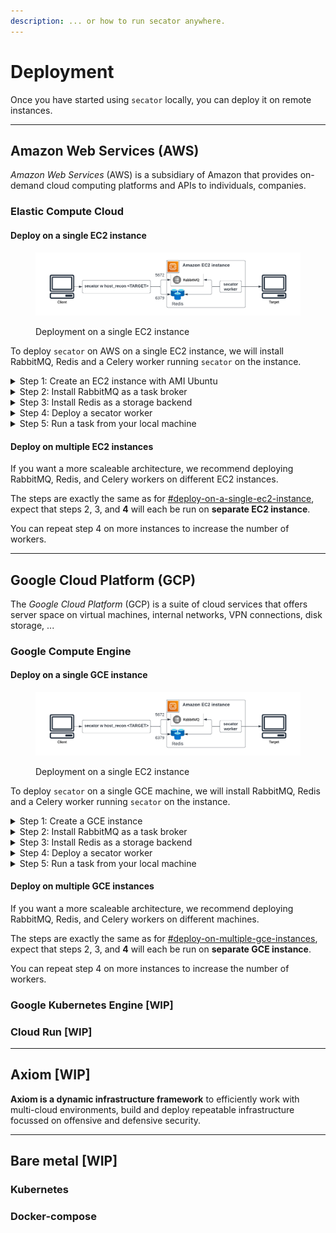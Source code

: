 ```yaml
---
description: ... or how to run secator anywhere.
---
```


# Deployment

Once you have started using `secator` locally, you can deploy it on remote instances.

***

## Amazon Web Services (AWS)

_Amazon Web Services_ (AWS) is a subsidiary of Amazon that provides on-demand cloud computing platforms and APIs to individuals, companies.

### Elastic Compute Cloud

#### Deploy on a single EC2 instance

<figure><img src="../.gitbook/assets/secator-ec2-single.png" alt=""><figcaption><p>Deployment on a single EC2 instance</p></figcaption></figure>

To deploy `secator` on AWS on a single EC2 instance, we will install RabbitMQ, Redis and a Celery worker running `secator` on the instance.

<details>

<summary>Step 1: Create an EC2 instance with AMI Ubuntu</summary>

* Go to the AWS Management Console
* Create an EC2 instance using the Ubuntu AMI
* Configure **Security Groups:**
  * Allow port 6379 (Redis)
  * Allow port 5672 (RabitMQ)
* SSH to your created instance

</details>

<details>

<summary>Step 2: Install RabbitMQ as a task broker</summary>

Celery needs a task broker to send tasks to remote workers.

```bash
sudo apt-get install curl gnupg apt-transport-https -y
curl -1sLf "https://keys.openpgp.org/vks/v1/by-fingerprint/0A9AF2115F4687BD29803A206B73A36E6026DFCA" | sudo gpg --dearmor | sudo tee /usr/share/keyrings/com.rabbitmq.team.gpg > /dev/null
curl -1sLf "https://keyserver.ubuntu.com/pks/lookup?op=get&search=0xf77f1eda57ebb1cc" | sudo gpg --dearmor | sudo tee /usr/share/keyrings/net.launchpad.ppa.rabbitmq.erlang.gpg > /dev/null
curl -1sLf "https://packagecloud.io/rabbitmq/rabbitmq-server/gpgkey" | sudo gpg --dearmor | sudo tee /usr/share/keyrings/io.packagecloud.rabbitmq.gpg > /dev/null
sudo apt-get update -y
sudo apt-get install -y erlang-base \
    erlang-asn1 erlang-crypto erlang-eldap erlang-ftp erlang-inets \
    erlang-mnesia erlang-os-mon erlang-parsetools erlang-public-key \
    erlang-runtime-tools erlang-snmp erlang-ssl \
    erlang-syntax-tools erlang-tftp erlang-tools erlang-xmerl
sudo apt-get install rabbitmq-server -y --fix-missing
sudo rabbitmq-plugins enable rabbitmq_management
sudo rabbitmqctl add_user secator <RABBITMQ_PASSWORD>
sudo rabbitmqctl set_user_tags secator administrator
sudo rabbitmqctl set_permissions -p / secator ".*" ".*" ".*"
```

**Make sure your replace the \<RABBITMQ\_PASSWORD> by a strong password that you generate.**

</details>

<details>

<summary>Step 3: Install Redis as a storage backend</summary>

Celery needs a storage backend to store results. `secator` uses the storage backend to print results in real-time.

```bash
sudo apt install redis-server
sudo vi /etc/redis/redis.conf
# set requirepass to <REDIS_PASSWORD>
# comment the "bind 127.0.0.1 ::1" line
# change "protected-mode" to "no"

sudo /etc/init.d/redis-server restart
```

**Make sure your replace the \<REDIS\_PASSWORD> by a strong password that you generate.**

</details>

<details>

<summary>Step 4: Deploy a secator worker</summary>

First, setup `secator`using the all-in-one bash setup script:

```
wget -O - https://raw.githubusercontent.com/freelabz/secator/main/scripts/install.sh | sh
```

Then, set the RabbitMQ and Redis connection details in `secator`'s config:

```bash
secator config set celery.broker_url amqp://secator:<RABBITMQ_PASSWORD>@localhost:5672/
secator config set celery.result_backend redis://default:<REDIS_PASSWORD>@localhost:6379/0
```

Finally, run a `secator worker`:

```
nohup secator worker > worker.log 2>&1 &  # start in background and save logs
```

</details>

<details>

<summary>Step 5: Run a task from your local machine</summary>

Let's configure the worker with RabbitMQ and Redis connection details:

```bash
secator config set celery.broker_url amqp://secator:<RABBITMQ_PASSWORD>@<EC2_PUBLIC_IP>:5672/
secator config set celery.result_backend redis://default:<REDIS_PASSWORD>@<EC2_PUBLIC_IP>:6379/0
```

Run a test task:

```
secator x httpx wikipedia.org
```

You should get an output like the following:

```bash
                         __            
   ________  _________ _/ /_____  _____
  / ___/ _ \/ ___/ __ `/ __/ __ \/ ___/
 (__  /  __/ /__/ /_/ / /_/ /_/ / /    
/____/\___/\___/\__,_/\__/\____/_/     v0.0.1

                    freelabz.com

Celery worker is alive !
╭──────── Task httpx ─────────╮
│ 📜 Description: DotMap()    │
│ 👷 Workspace: default       │
│ 🍐 Targets:                 │
│    • wikipedia.org          │
│ 📌 Options:                 │
│    • follow_redirect: False │
│    • threads: 50            │
│    • debug_resp: False      │
╰─────────────────────────────╯
[10:20:54] 🎉 Task httpx sent to Celery worker...                                                                                                                                        _base.py:614
🏆 Live results:
🔗 https://wikipedia.org [301] [301 Moved Permanently] [mw1415.eqiad.wmnet] [HSTS] [text/html] [234]
```

</details>

#### Deploy on multiple EC2 instances

If you want a more scaleable architecture, we recommend deploying RabbitMQ, Redis, and Celery workers on different EC2 instances.

The steps are exactly the same as for [#deploy-on-a-single-ec2-instance](deployment.md#deploy-on-a-single-ec2-instance "mention"), expect that steps 2, 3, and **4** will each be run on **separate EC2 instance**.&#x20;

You can repeat step 4 on more instances to increase the number of workers.

***

## Google Cloud Platform (GCP)

The _Google Cloud Platform_ (GCP) is a suite of cloud services that offers server space on virtual machines, internal networks, VPN connections, disk storage, ...

### Google Compute Engine

#### Deploy on a single GCE instance

<figure><img src="../.gitbook/assets/secator-ec2-single.png" alt=""><figcaption><p>Deployment on a single EC2 instance</p></figcaption></figure>

To deploy `secator` on a single GCE machine, we will install RabbitMQ, Redis and a Celery worker running `secator` on the instance.

<details>

<summary>Step 1: Create a GCE instance</summary>

* Go to the Google Cloud Console
* Create a GCE instance using the Debian image
* Create firewall rules in **Network** > **Firewall:**
  * Allow port 6379 (Redis)
  * Allow port 5672 (RabbitMQ)
* SSH to your created instance

</details>

<details>

<summary>Step 2: Install RabbitMQ as a task broker</summary>

Celery needs a task broker to send tasks to remote workers.

```bash
sudo apt-get install curl gnupg apt-transport-https -y
curl -1sLf "https://keys.openpgp.org/vks/v1/by-fingerprint/0A9AF2115F4687BD29803A206B73A36E6026DFCA" | sudo gpg --dearmor | sudo tee /usr/share/keyrings/com.rabbitmq.team.gpg > /dev/null
curl -1sLf "https://keyserver.ubuntu.com/pks/lookup?op=get&search=0xf77f1eda57ebb1cc" | sudo gpg --dearmor | sudo tee /usr/share/keyrings/net.launchpad.ppa.rabbitmq.erlang.gpg > /dev/null
curl -1sLf "https://packagecloud.io/rabbitmq/rabbitmq-server/gpgkey" | sudo gpg --dearmor | sudo tee /usr/share/keyrings/io.packagecloud.rabbitmq.gpg > /dev/null
sudo apt-get update -y
sudo apt-get install -y erlang-base \
    erlang-asn1 erlang-crypto erlang-eldap erlang-ftp erlang-inets \
    erlang-mnesia erlang-os-mon erlang-parsetools erlang-public-key \
    erlang-runtime-tools erlang-snmp erlang-ssl \
    erlang-syntax-tools erlang-tftp erlang-tools erlang-xmerl
sudo apt-get install rabbitmq-server -y --fix-missing
sudo rabbitmq-plugins enable rabbitmq_management
sudo rabbitmqctl add_user secator <RABBITMQ_PASSWORD>
sudo rabbitmqctl set_user_tags secator administrator
sudo rabbitmqctl set_permissions -p / secator ".*" ".*" ".*"
```

**Make sure your replace the \<RABBITMQ\_PASSWORD> by a strong password that you generate.**

</details>

<details>

<summary>Step 3: Install Redis as a storage backend</summary>

Celery needs a storage backend to store results. `secator` uses the storage backend to print results in real-time.

```bash
sudo apt install redis-server
sudo vi /etc/redis/redis.conf
# set requirepass to <REDIS_PASSWORD>
# comment the "bind 127.0.0.1 ::1" line
# change "protected-mode" to "no"

sudo /etc/init.d/redis-server restart
```

**Make sure your replace the \<REDIS\_PASSWORD> by a strong password that you generate.**

</details>

<details>

<summary>Step 4: Deploy a secator worker</summary>

First, setup `secator`using the all-in-one bash setup script:

```
wget -O - https://raw.githubusercontent.com/freelabz/secator/main/scripts/install.sh | sh
```

Then, set the RabbitMQ and Redis connection details in `secator`'s config:

```bash
secator config set celery.broker_url amqp://secator:<RABBITMQ_PASSWORD>@localhost:5672/
secator config set celery.result_backend redis://default:<REDIS_PASSWORD>@localhost:6379/0
```

Finally, run a `secator worker`:

```
nohup secator worker > worker.log 2>&1 &  # start in background and save logs
```

</details>

<details>

<summary>Step 5: Run a task from your local machine</summary>

First, set the RabbitMQ and Redis connection details in `secator`'s config:

```bash
secator config set celery.broker_url amqp://secator:<RABBITMQ_PASSWORD>@<GCE_PUBLIC_IP>:5672/
secator config set celery.result_backend redis://default:<REDIS_PASSWORD>@<GCE_PUBLIC_IP>:6379/0
```

Run a test task:

```
secator x httpx wikipedia.org
```

You should get an output like the following:

```bash
                         __            
   ________  _________ _/ /_____  _____
  / ___/ _ \/ ___/ __ `/ __/ __ \/ ___/
 (__  /  __/ /__/ /_/ / /_/ /_/ / /    
/____/\___/\___/\__,_/\__/\____/_/     v0.0.1

                    freelabz.com

Celery worker is alive !
╭──────── Task httpx ─────────╮
│ 📜 Description: DotMap()    │
│ 👷 Workspace: default       │
│ 🍐 Targets:                 │
│    • wikipedia.org          │
│ 📌 Options:                 │
│    • follow_redirect: False │
│    • threads: 50            │
│    • debug_resp: False      │
╰─────────────────────────────╯
[10:20:54] 🎉 Task httpx sent to Celery worker...                                                                                                                                        _base.py:614
🏆 Live results:
🔗 https://wikipedia.org [301] [301 Moved Permanently] [mw1415.eqiad.wmnet] [HSTS] [text/html] [234]
```

</details>

#### Deploy on multiple GCE instances

If you want a more scaleable architecture, we recommend deploying RabbitMQ, Redis, and Celery workers on different machines.

The steps are exactly the same as for [#deploy-on-multiple-gce-instances](deployment.md#deploy-on-multiple-gce-instances "mention"), expect that steps 2, 3, and **4** will each be run on **separate GCE instance**.&#x20;

You can repeat step 4 on more instances to increase the number of workers.

### Google Kubernetes Engine \[WIP]

### Cloud Run \[WIP]

***

## Axiom \[WIP]

**Axiom is a dynamic infrastructure framework** to efficiently work with multi-cloud environments, build and deploy repeatable infrastructure focussed on offensive and defensive security.

***

## Bare metal \[WIP]

### Kubernetes

### Docker-compose
